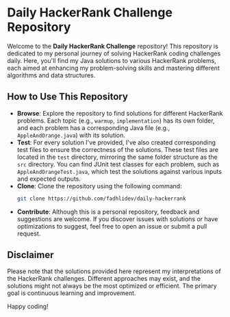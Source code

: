 # Daily HackerRank Challenge Repository

Welcome to the **Daily HackerRank Challenge** repository! This repository is dedicated to my personal journey of solving HackerRank coding challenges daily. Here, you'll find my Java solutions to various HackerRank problems, each aimed at enhancing my problem-solving skills and mastering different algorithms and data structures.

## How to Use This Repository
- **Browse**: Explore the repository to find solutions for different HackerRank problems. Each topic (e.g., `warmup`, `implementation`) has its own folder, and each problem has a corresponding Java file (e.g., `AppleAndOrange.java`) with its solution.
- **Test**: For every solution I've provided, I've also created corresponding test files to ensure the correctness of the solutions. These test files are located in the `test` directory, mirroring the same folder structure as the `src` directory. You can find JUnit test classes for each problem, such as `AppleAndOrangeTest.java`, which test the solutions against various inputs and expected outputs.
- **Clone**: Clone the repository using the following command:
    ```bash
    git clone https://github.com/fadhlidev/daily-hackerrank
    ```
- **Contribute**: Although this is a personal repository, feedback and suggestions are welcome. If you discover issues with solutions or have optimizations to suggest, feel free to open an issue or submit a pull request.

## Disclaimer
Please note that the solutions provided here represent my interpretations of the HackerRank challenges. Different approaches may exist, and the solutions might not always be the most optimized or efficient. The primary goal is continuous learning and improvement.

Happy coding!